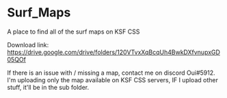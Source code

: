 # Surf_Maps
A place to find all of the surf maps on KSF CSS

Download link: https://drive.google.com/drive/folders/120VTvxXqBcqUh4BwkDXfvnupxGD05QOf

If there is an issue with / missing a map, contact me on discord Oui#5912.
I'm uploading only the map available on KSF CSS servers, IF I upload other stuff, it'll be in the sub folder.

